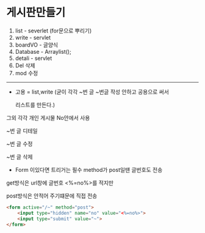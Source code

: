 # 게시판만들기

1. list - severlet (for문으로 뿌리기)
2. write - servlet 
3. boardVO - 글양식
4. Database - Arraylist();
5. detali - servlet 
6. Del 삭제
7. mod 수정

*****

* 고용 = list,write (굳이 각각 ~번 글 ~번글 작성 안하고 공용으로 써서

  리스트를 만든다.)

그외 각각 개인 게시물 No안에서 사용

~번 글 디테일

~번 글 수정

~번 글 삭제



* Form 이있다면 트리거는 필수 method가 post일땐 글번호도 전송

get방식은 url창에 글번호 <%=no%>를 적지만

post방식은 안적어 주기떄문에 직접 전송

```html
<form active="/~" method="post">
    <input type="hidden" name="no" value="<%=no%>">
    <input type="submit" value="~">
</form>
```

